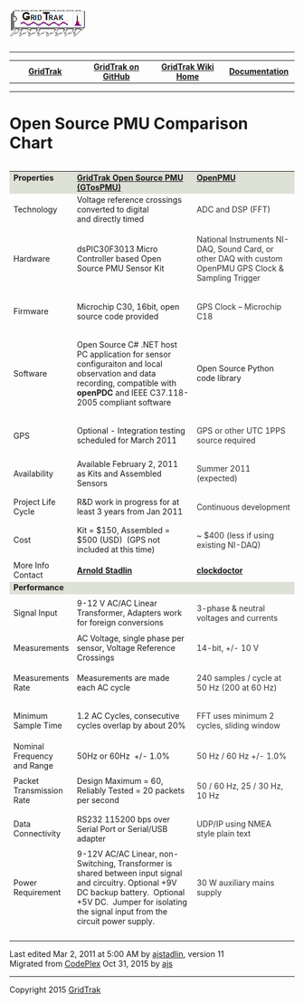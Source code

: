 <html lang="en">
<body>
<!--HtmlToGmd.Body-->
<div id="NavigationMenu">
<h1><a href="https://github.com/ajstadlin/GridTrak/blob/master/Documentation/wiki/GridTrak_Home.md">
<img src="https://github.com/ajstadlin/GridTrak/blob/master/Documentation/wiki/GridTrak_Logo.png" alt="Open Source SynchroPhasor PMU" /></a></h1>
<hr />
<table style="width: 100%; border-collapse: collapse; border: 0px solid gray;">
<tr>
<td style="width: 25%; text-align:center;"><b><a href="http://www.gridtrak.com">GridTrak</a></b></td>
<td style="width: 25%; text-align:center;"><b><a href="https://github.com/ajstadlin/GridTrak">GridTrak on GitHub</a></b></td>
<td style="width: 25%; text-align:center;"><b><a href="https://github.com/ajstadlin/GridTrak/blob/master/Documentation/wiki/GridTrak_Home.md">GridTrak Wiki Home</a></b></td>
<td style="width: 25%; text-align:center;"><b><a href="https://github.com/ajstadlin/GridTrak/blob/master/Documentation/wiki/GridTrak_Documentation_Home.md">Documentation</a></b></td>
</tr>
</table>
</div>
<hr />
<!--/HtmlToGmd.Body-->

<h1>Open Source PMU Comparison Chart</h1>
<table border="0" align="left" style="width:100%">
<tbody>
<tr valign="top" style="background-color:#dee1d6">
<td valign="top" style="width:16%"><strong>Properties</strong></td>
<td valign="top" style="width:42%"><strong><a href="http://gtospmu.codeplex.com/wikipage?title=GridTrak%20Open%20Source%20PMU%20%28GTosPMU%29&referringTitle=Home">GridTrak Open Source PMU (GTosPMU)</a></strong></td>
<td><strong><a href="http://openpmu.sourceforge.net">OpenPMU</a></strong></td>
</tr>
<tr>
<td>Technology</td>
<td>Voltage reference crossings converted to digital and&nbsp;directly timed</td>
<td><span style="color:#30332d"><span style="color:#30332d"><span style="color:#30332d"><span>
<p>ADC and DSP (FFT)</p>
</span></span></span></span></td>
</tr>
<tr>
<td>Hardware</td>
<td>dsPIC30F3013 Micro Controller based Open Source PMU Sensor Kit</td>
<td><span style="color:#30332d"><span style="color:#30332d"><span style="color:#30332d"><span>
<p>National Instruments NI-DAQ, Sound Card, or other DAQ with custom OpenPMU GPS Clock &amp; Sampling Trigger</p>
</span></span></span></span></td>
</tr>
<tr>
<td>Firmware</td>
<td>
<p>Microchip C30, 16bit, open source code provided</p>
</td>
<td><span style="color:#30332d"><span style="color:#30332d"><span style="color:#30332d"><span>
<p>GPS Clock &ndash; Microchip C18</p>
</span></span></span></span></td>
</tr>
<tr>
<td>Software</td>
<td>
<p>Open Source C# .NET host PC application for sensor configuraiton and local observation and data recording, compatible with
<strong>openPDC</strong> and IEEE C37.118-2005 compliant software</p>
</td>
<td>Open Source Python code library</td>
</tr>
<tr>
<td>GPS</td>
<td>Optional - Integration testing scheduled for March 2011</td>
<td><span style="color:#30332d"><span style="color:#30332d"><span style="color:#30332d"><span>
<p>GPS or other UTC 1PPS source required</p>
</span></span></span></span></td>
</tr>
<tr>
<td>Availability</td>
<td>Available February 2,&nbsp;2011 as Kits and Assembled Sensors</td>
<td><span style="color:#30332d"><span style="color:#30332d"><span style="color:#30332d"><span>
<p>Summer 2011 (expected)</p>
</span></span></span></span></td>
</tr>
<tr>
<td>Project Life Cycle</td>
<td>R&amp;D work in progress for at least 3 years from Jan 2011</td>
<td><span style="color:#30332d"><span style="color:#30332d"><span style="color:#30332d"><span>
<p>Continuous development</p>
</span></span></span></span></td>
</tr>
<tr>
<td>Cost</td>
<td>Kit = $150, Assembled = $500 (USD)&nbsp; (GPS not included at this time)</td>
<td><span style="color:#30332d"><span style="color:#30332d"><span style="color:#30332d"><span>
<p>~ $400 (less if using existing NI-DAQ)</p>
</span></span></span></span></td>
</tr>
<tr>
<td>More Info Contact</td>
<td><a href="https://github.com/ajstadlin/GridTrak/blob/master/Documentation/wiki/Contributors/ajstadlin.md"><strong>Arnold Stadlin</strong></a></td>
<td><a href="http://www.codeplex.com/site/users/view/clockdoctor"><strong>clockdoctor</strong></a></td>
</tr>
<tr valign="top" style="background-color:#dee1d6">
<td><strong>Performance</strong></td>
<td>&nbsp;</td>
<td>&nbsp;</td>
</tr>
<tr>
<td>Signal Input</td>
<td>9-12 V AC/AC Linear Transformer, Adapters work for foreign conversions</td>
<td><span style="color:#30332d"><span style="color:#30332d"><span style="color:#30332d"><span>
<p>3-phase &amp; neutral voltages and currents</p>
</span></span></span></span></td>
</tr>
<tr>
<td>Measurements</td>
<td>AC Voltage, single phase per sensor, Voltage Reference Crossings</td>
<td><span style="color:#30332d"><span style="color:#30332d"><span style="color:#30332d"><span>
<p>14-bit, &#43;/- 10 V</p>
</span></span></span></span></td>
</tr>
<tr>
<td>Measurements Rate</td>
<td>Measurements are made each AC cycle</td>
<td><span style="color:#30332d"><span style="color:#30332d"><span style="color:#30332d"><span>
<p>240 samples / cycle at 50 Hz (200 at 60 Hz)</p>
</span></span></span></span></td>
</tr>
<tr>
<td>Minimum Sample Time</td>
<td>1.2 AC Cycles, consecutive cycles overlap by about 20%</td>
<td><span style="color:#30332d"><span style="color:#30332d"><span style="color:#30332d"><span>
<p>FFT uses minimum 2 cycles, sliding window</p>
</span></span></span></span></td>
</tr>
<tr>
<td>Nominal Frequency and Range</td>
<td>50Hz&nbsp;or 60Hz&nbsp; &#43;/- 1.0%</td>
<td><span style="color:#30332d"><span style="color:#30332d"><span style="color:#30332d"><span>
<p>50 Hz / 60 Hz &#43;/- 1.0%</p>
</span></span></span></span></td>
</tr>
<tr>
<td>Packet Transmission Rate</td>
<td>Design Maximum = 60,&nbsp; Reliably Tested = 20 packets per second</td>
<td><span style="color:#30332d"><span style="color:#30332d"><span style="color:#30332d"><span>
<p>50 / 60 Hz, 25 / 30 Hz, 10 Hz</p>
</span></span></span></span></td>
</tr>
<tr>
<td>Data Connectivity</td>
<td>RS232 115200 bps over Serial Port or Serial/USB adapter</td>
<td><span style="color:#30332d"><span style="color:#30332d"><span style="color:#30332d"><span>
<p>UDP/IP using NMEA style plain text</p>
</span></span></span></span></td>
</tr>
<tr>
<td>Power Requirement</td>
<td>9-12V AC/AC Linear, non-Switching,&nbsp;Transformer is shared between&nbsp;input signal and circuitry. Optional &#43;9V DC&nbsp;backup battery.&nbsp;&nbsp;Optional &#43;5V DC.&nbsp;&nbsp;Jumper for isolating the signal input from the circuit power supply.</td>
<td><span style="color:#30332d"><span style="color:#30332d"><span style="color:#30332d"><span>
<p>30 W auxiliary mains supply</p>
</span></span></span></span></td>
</tr>
<tr>
<td>&nbsp;</td>
<td>&nbsp;</td>
<td>&nbsp;</td>
</tr>
</tbody>
</table>

<hr />
<div class="footer">
Last edited <span class="smartDate" title="3/2/2011 5:00:05 AM" LocalTimeTicks="1299070805">Mar 2, 2011 at 5:00 AM</span> by <a id="wikiEditByLink" href="https://github.com/ajstadlin/GridTrak/blob/master/Documentation/wiki/Contributors/ajstadlin.md">ajstadlin</a>, version 11<br />
<!--HtmlToGmd.Migration-->Migrated from <a href="http://gtospmu.codeplex.com/wikipage?title=Open%20Source%20PMU%20Comparison">CodePlex</a> Oct 31, 2015 by <a href="https://github.com/ajstadlin/GridTrak/blob/master/Documentation/wiki/Contributors/ajstadlin.md">ajs</a><!--/HtmlToGmd.Migration-->
</div>

<!--HtmlToGmd.Foot-->
<div id="copyright">
<hr />
Copyright 2015 <a href="http://www.gridtrak.com">GridTrak</a>
</div>
<!--/HtmlToGmd.Foot-->

</body>
</html>
